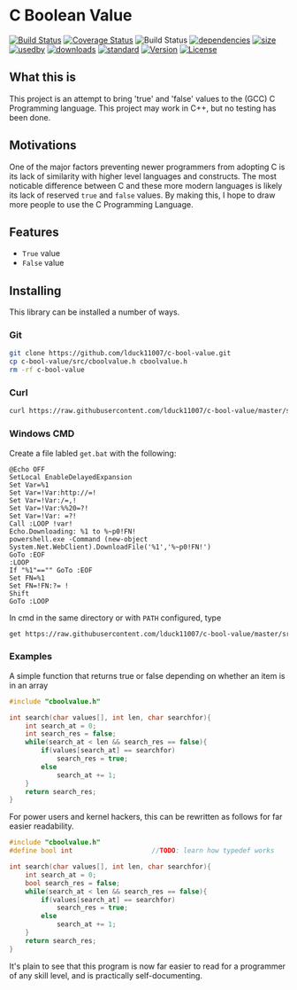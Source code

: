 # C Boolean Value

[![Build Status](https://img.shields.io/badge/build-passing-brightgreen.svg)](#) 
[![Coverage Status](https://img.shields.io/badge/coverage-95%25-green.svg)](https://coveralls.io/r/Snaipe/libcsptr?branch=master)
![Build Status](https://img.shields.io/badge/status-stable-brightgreen.svg)
[![dependencies](https://img.shields.io/badge/dependencies-up%20to%20date-yellowgreen.svg)](#) 
[![size](https://img.shields.io/badge/code%20size-31%20B-blue.svg)](#) 
[![usedby](https://img.shields.io/badge/used%20by-0%20projects-brightgreen.svg)](#) 
[![downloads](https://img.shields.io/badge/downloads-0k%2Fmonth-green.svg)](#) 
[![standard](https://img.shields.io/badge/standard-%3E%3DANSI-green.svg)](#) 
[![Version](https://img.shields.io/badge/version-v1.0-blue.svg)](https://github.com/lduck11007/cBoolType/releases)
[![License](https://img.shields.io/badge/License-WTFPL-blue.svg)](https://github.com/lduck11007/cBoolType/blob/master/LICENSE)

## What this is

This project is an attempt to bring 'true' and 'false' values to the (GCC) C Programming language. This project may work in C++, but no testing has been done.

## Motivations

One of the major factors preventing newer programmers from adopting C is its lack of similarity with higher level languages and constructs. The most noticable difference between C and these more modern languages is likely its lack of reserved `true` and `false` values. By making this, I hope to draw more people to use the C Programming Language.

## Features

*  `True` value
* `False` value

## Installing 

This library can be installed a number of ways.

### Git

```bash
git clone https://github.com/lduck11007/c-bool-value.git
cp c-bool-value/src/cboolvalue.h cboolvalue.h
rm -rf c-bool-value
```

### Curl

```bash
curl https://raw.githubusercontent.com/lduck11007/c-bool-value/master/src/cboolvalue.h > cboolvalue.h
```

### Windows CMD

Create a file labled `get.bat` with the following:

```batch
@Echo OFF
SetLocal EnableDelayedExpansion
Set Var=%1
Set Var=!Var:http://=!
Set Var=!Var:/=,!
Set Var=!Var:%%20=?!
Set Var=!Var: =?!
Call :LOOP !var!
Echo.Downloading: %1 to %~p0!FN!
powershell.exe -Command (new-object System.Net.WebClient).DownloadFile('%1','%~p0!FN!')
GoTo :EOF
:LOOP
If "%1"=="" GoTo :EOF
Set FN=%1
Set FN=!FN:?= !
Shift
GoTo :LOOP
```

In cmd in the same directory or with `PATH` configured, type

```bash
get https://raw.githubusercontent.com/lduck11007/c-bool-value/master/src/cboolvalue.h
```

### Examples

A simple function that returns true or false depending on whether an item is in an array

```c
#include "cboolvalue.h"

int search(char values[], int len, char searchfor){
    int search_at = 0;
    int search_res = false;
    while(search_at < len && search_res == false){
        if(values[search_at] == searchfor)
            search_res = true;
        else
            search_at += 1;
    }
    return search_res;
}
```

For power users and kernel hackers, this can be rewritten as follows for far easier readability.

```c
#include "cboolvalue.h"
#define bool int                    //TODO: learn how typedef works

int search(char values[], int len, char searchfor){
    int search_at = 0;
    bool search_res = false;
    while(search_at < len && search_res == false){
        if(values[search_at] == searchfor)
            search_res = true;
        else
            search_at += 1;
    }
    return search_res;
}
```

It's plain to see that this program is now far easier to read for a programmer of any skill level, and is practically self-documenting.
